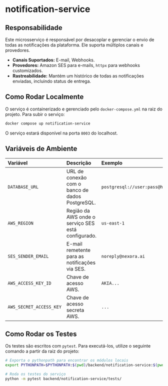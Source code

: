 # notification-service

## Responsabilidade

Este microsserviço é responsável por desacoplar e gerenciar o envio de todas as notificações da plataforma. Ele suporta múltiplos canais e provedores.

*   **Canais Suportados:** E-mail, Webhooks.
*   **Provedores:** Amazon SES para e-mails, `httpx` para webhooks customizados.
*   **Rastreabilidade:** Mantém um histórico de todas as notificações enviadas, incluindo status de entrega.

## Como Rodar Localmente

O serviço é containerizado e gerenciado pelo `docker-compose.yml` na raiz do projeto. Para subir o serviço:

```bash
docker compose up notification-service
```

O serviço estará disponível na porta `8003` do localhost.

## Variáveis de Ambiente

| Variável | Descrição | Exemplo |
| :--- | :--- | :--- |
| `DATABASE_URL` | URL de conexão com o banco de dados PostgreSQL. | `postgresql://user:pass@host:port/db` |
| `AWS_REGION` | Região da AWS onde o serviço SES está configurado. | `us-east-1` |
| `SES_SENDER_EMAIL` | E-mail remetente para as notificações via SES. | `noreply@nexora.ai` |
| `AWS_ACCESS_KEY_ID` | Chave de acesso AWS. | `AKIA...` |
| `AWS_SECRET_ACCESS_KEY` | Chave de acesso secreta AWS. | `...` |

## Como Rodar os Testes

Os testes são escritos com `pytest`. Para executá-los, utilize o seguinte comando a partir da raiz do projeto:

```bash
# Exporta o pythonpath para encontrar os módulos locais
export PYTHONPATH=$PYTHONPATH:$(pwd)/backend/notification-service:$(pwd)/libs/nexora-auth

# Roda os testes do serviço
python -m pytest backend/notification-service/tests/
```
